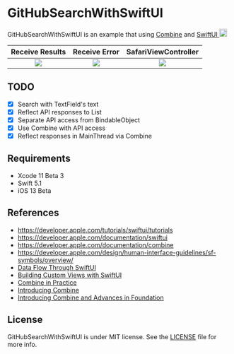 # GitHubSearchWithSwiftUI

GitHubSearchWithSwiftUI is an example that using [Combine](https://developer.apple.com/documentation/combine) and [SwiftUI <img width="18px" src="https://developer.apple.com/assets/elements/icons/swiftui/swiftui-96x96.png"/>](https://developer.apple.com/xcode/swiftui/)


| Receive Results | Receive Error | SafariViewController |
| :-: | :-: | :-: |
| ![](https://user-images.githubusercontent.com/2082134/58905672-41539280-8745-11e9-99e3-cb3c3c4991f0.png) | ![](https://user-images.githubusercontent.com/2082134/59124140-e1a1f500-8999-11e9-9d28-aaa2181a5e43.png) | ![](https://user-images.githubusercontent.com/2082134/59275420-4198e400-8c97-11e9-8e44-588f328bde8d.png)

## TODO

- [x] Search with TextField's text
- [x] Reflect API responses to List
- [x] Separate API access from BindableObject
- [x] Use Combine with API access
- [x] Reflect responses in MainThread via Combine

## Requirements

- Xcode 11 Beta 3
- Swift 5.1
- iOS 13 Beta

## References

- https://developer.apple.com/tutorials/swiftui/tutorials
- https://developer.apple.com/documentation/swiftui
- https://developer.apple.com/documentation/combine
- https://developer.apple.com/design/human-interface-guidelines/sf-symbols/overview/
- [Data Flow Through SwiftUI](https://developer.apple.com/videos/play/wwdc2019/226)
- [Building Custom Views with SwiftUI](https://developer.apple.com/videos/play/wwdc2019/237)
- [Combine in Practice](https://developer.apple.com/videos/play/wwdc2019/721)
- [Introducing Combine](https://developer.apple.com/videos/play/wwdc2019/722)
- [Introducing Combine and Advances in Foundation](https://developer.apple.com/videos/play/wwdc2019/711)

## License

GitHubSearchWithSwiftUI is under MIT license. See the [LICENSE](./LICENSE) file for more info.
